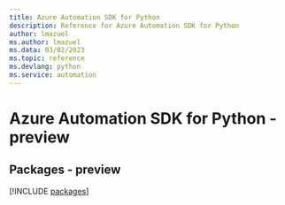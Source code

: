 ```yaml
---
title: Azure Automation SDK for Python
description: Reference for Azure Automation SDK for Python
author: lmazuel
ms.author: lmazuel
ms.data: 03/02/2023
ms.topic: reference
ms.devlang: python
ms.service: automation
---
```

# Azure Automation SDK for Python - preview
## Packages - preview
[!INCLUDE [packages](automation-index.md)]
